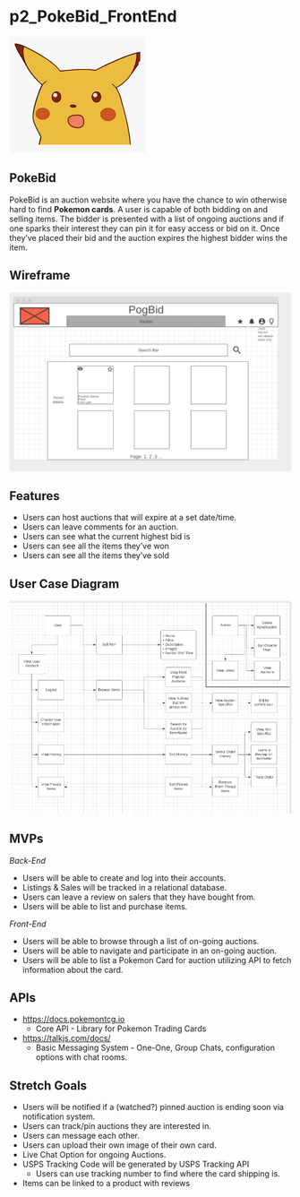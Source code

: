 # p2_PokeBid_FrontEnd

![img_4.png](https://github.com/220516-Java-Angular-Enterprise/P2_PokeBid_FrontEnd/blob/main/surprisedpika.png)

## PokeBid
PokeBid is an auction website where you have the chance to win otherwise hard to find **Pokemon cards**. A user is capable of both bidding on and selling items. The bidder is presented with a list of ongoing auctions and if one sparks their interest they can pin it for easy access or bid on it. Once they’ve placed their bid and the auction expires the highest bidder wins the item.

## Wireframe
![wire_frame](https://github.com/HaibunisCool/my-first-repository/blob/main/pogbid_page.PNG)

## Features
- Users can host auctions that will expire at a set date/time.
- Users can leave comments for an auction.
- Users can see what the current highest bid is
- Users can see all the items they’ve won
- Users can see all the items they’ve sold

## User Case Diagram
![img_5.png](https://github.com/HaibunisCool/my-first-repository/blob/main/user_case_d.PNG)

## MVPs 
*Back-End*
- Users will be able to create and log into their accounts.
- Listings & Sales will be tracked in a relational database.
- Users can leave a review on salers that they have bought from.
- Users will be able to list and purchase items.

*Front-End*
- Users will be able to browse through a list of on-going auctions. 
- Users will be able to navigate and participate in an on-going auction.
- Users will be able to list a Pokemon Card for auction utilizing API to fetch information about the card.


## APIs
- https://docs.pokemontcg.io
  - Core API - Library for Pokemon Trading Cards
- https://talkjs.com/docs/
  - Basic Messaging System - One-One, Group Chats, configuration options with chat rooms. 

## Stretch Goals
- Users will be notified if a (watched?) pinned auction is ending soon via notification system.
- Users can track/pin auctions they are interested in.
- Users can message each other.
- Users can upload their own image of their own card.
- Live Chat Option for ongoing Auctions.
- USPS Tracking Code will be generated by USPS Tracking API
  - Users can use tracking number to find where the card shipping is.
- Items can be linked to a product with reviews
